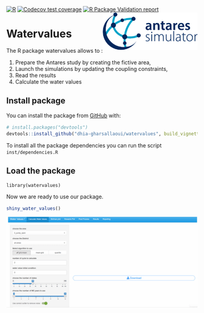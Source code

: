 [![R](https://github.com/dhia-gharsallaoui/watervalues/actions/workflows/r.yaml/badge.svg)](https://github.com/dhia-gharsallaoui/watervalues/actions/workflows/r.yaml)
[![Codecov test coverage](https://codecov.io/gh/dhia-gharsallaoui/watervalues/branch/main/graph/badge.svg)](https://codecov.io/gh/dhia-gharsallaoui/watervalues?branch=main)
[![R Package Validation report](https://github.com/dhia-gharsallaoui/watervalues/actions/workflows/Validation_report.yml/badge.svg?branch=main)](https://github.com/dhia-gharsallaoui/watervalues/actions/workflows/Validation_report.yml)
<img src="vignettes/images/antares_simulator.png" align="right" width=250 />
<br/>


# Watervalues

The R package watervalues allows to :
1. Prepare the Antares study by creating the fictive area,
2. Launch the simulations by updating the coupling constraints,
3. Read the results 
4. Calculate the water values

## Install package


You can install the package from [GitHub](https://github.com/) with:

```r
# install.packages("devtools")
devtools::install_github("dhia-gharsallaoui/watervalues", build_vignettes = TRUE)
```

To install all the package dependencies you can run the script `inst/dependencies.R`

## Load the package
```{r Load the package, eval=TRUE}
library(watervalues)
```


Now we are ready to use our package.

```r
shiny_water_values()
```

 ![tutorial](https://github.com/dhia-gharsallaoui/watervalues/blob/main/vignettes/images/calculate%20water%20values.gif?raw=true)

